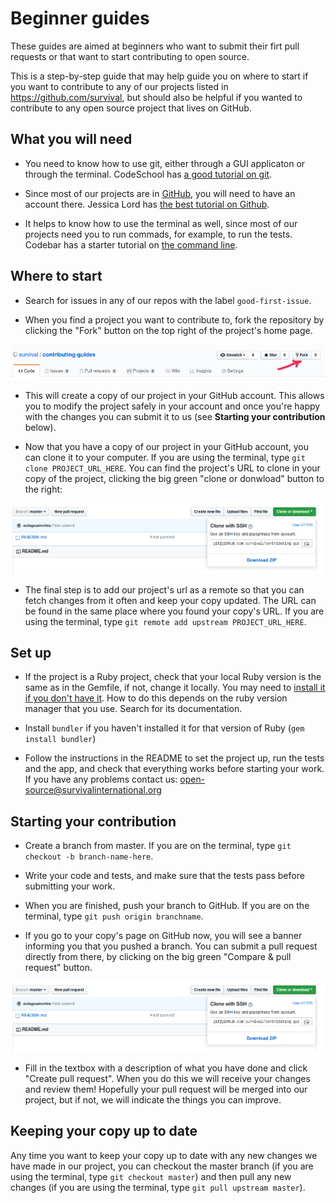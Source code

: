 # Beginner guides

These guides are aimed at beginners who want to submit their firt pull requests or that want to start contributing to open source.

This is a step-by-step guide that may help guide you on where to start if you want to contribute to any of our projects listed in <https://github.com/survival>, but should also be helpful if you wanted to contribute to any open source project that lives on GitHub.


## What you will need

* You need to know how to use git, either through a GUI applicaton or through the terminal. CodeSchool has [a good tutorial on git](https://try.github.io/levels/1/challenges/1).

* Since most of our projects are in [GitHub](https://github.com), you will need to have an account there. Jessica Lord has [the best tutorial on Github](https://github.com/jlord/git-it-electron).

* It helps to know how to use the terminal as well, since most of our projects need you to run commads, for example, to run the tests. Codebar has a starter tutorial on [the command line](http://tutorials.codebar.io/command-line/introduction/tutorial.html).


## Where to start

* Search for issues in any of our repos with the label `good-first-issue`.

* When you find a project you want to contribute to, fork the repository by clicking the "Fork" button on the top right of the project's home page.

![How to fork the project](https://github.com/survival/contributing-guides/blob/master/images/forkit.png)

* This will create a copy of our project in your GitHub account. This allows you to modify the project safely in your account and once you're happy with the changes you can submit it to us (see **Starting your contribution** below).

* Now that you have a copy of our project in your GitHub account, you can clone it to your computer. If you are using the terminal, type `git clone PROJECT_URL_HERE`. You can find the project's URL to clone in your copy of the project, clicking the big green "clone or donwload" button to the right:

![How to clone the project](https://github.com/survival/contributing-guides/blob/master/images/clone-url.png)

* The final step is to add our project's url as a remote so that you can fetch changes from it often and keep your copy updated. The URL can be found in the same place where you found your copy's URL. If you are using the terminal, type `git remote add upstream PROJECT_URL_HERE`.


## Set up

* If the project is a Ruby project, check that your local Ruby version is the same as in the Gemfile, if not, change it locally. You may need to [install it if you don't have it](https://cbednarski.com/articles/installing-ruby/). How to do this depends on the ruby version manager that you use. Search for its documentation.

* Install `bundler` if you haven't installed it for that version of Ruby (`gem install bundler`)

* Follow the instructions in the README to set the project up, run the tests and the app, and check that everything works before starting your work. If you have any problems contact us: [open-source@survivalinternational.org](mailto:open-source@survivalinternational.org)


## Starting your contribution

* Create a branch from master. If you are on the terminal, type `git checkout -b branch-name-here`.

* Write your code and tests, and make sure that the tests pass before submitting your work.

* When you are finished, push your branch to GitHub. If you are on the terminal, type `git push origin branchname`.

* If you go to your copy's page on GitHub now, you will see a banner informing you that you pushed a branch. You can submit a pull request directly from there, by clicking on the big green "Compare & pull request" button.

![How to make a pull request](https://github.com/survival/contributing-guides/blob/master/images/clone-url.png)

* Fill in the textbox with a description of what you have done and click "Create pull request". When you do this we will receive your changes and review them! Hopefully your pull request will be merged into our project, but if not, we will indicate the things you can improve.


## Keeping your copy up to date

Any time you want to keep your copy up to date with any new changes we have made in our project, you can checkout the master branch (if you are using the terminal, type `git checkout master`) and then pull any new changes (if you are using the terminal, type `git pull upstream master`).
